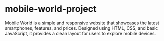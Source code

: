 # mobile-world-project
Mobile World is a simple and responsive website that showcases the latest smartphones, features, and prices. Designed using HTML, CSS, and basic JavaScript, it provides a clean layout for users to explore mobile devices. 
